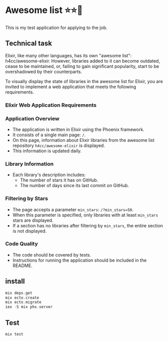 # Awesome list ⭐⭐🌟
This is my test application for applying to the job.
## Technical task

Elixir, like many other languages, has its own "awesome list": h4cc/awesome-elixir. 
However, libraries added to it can become outdated, cease to be maintained, or, failing to gain significant popularity, start to be overshadowed by their counterparts.

To visually display the state of libraries in the awesome list for Elixir, you are invited to implement a web application that meets the following requirements.
### Elixir Web Application Requirements

### Application Overview
- The application is written in Elixir using the Phoenix framework.
- It consists of a single main page: `/`.
- On this page, information about Elixir libraries from the awesome list repository `h4cc/awesome-elixir` is displayed.
- This information is updated daily.

### Library Information
- Each library's description includes:
  - The number of stars it has on GitHub.
  - The number of days since its last commit on GitHub.

### Filtering by Stars
- The page accepts a parameter `min_stars`: `/?min_stars=50`.
- When this parameter is specified, only libraries with at least `min_stars` stars are displayed.
- If a section has no libraries after filtering by `min_stars`, the entire section is not displayed.

### Code Quality
- The code should be covered by tests.
- Instructions for running the application should be included in the README.

## install

```elixir
mix deps.get
mix ecto.create
mix ecto.migrate
iex -S mix phx.server

```



## Test

```elixir
mix test

```
